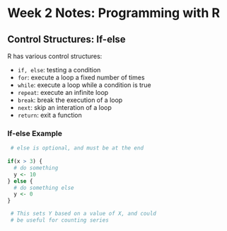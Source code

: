 # Week 2 Notes: Programming with R

## Control Structures: If-else

R has various control structures:

* `if, else`: testing a condition
* `for`: execute a loop a fixed number of times
* `while`: execute a loop while a condition is true
* `repeat`: execute an infinite loop
* `break`: break the execution of a loop
* `next`: skip an interation of a loop
* `return`: exit a function

### If-else Example
```R
 # else is optional, and must be at the end
 
if(x > 3) {
  # do something
  y <- 10
} else {
  # do something else
  y <- 0
}

 # This sets Y based on a value of X, and could
 # be useful for counting series
```